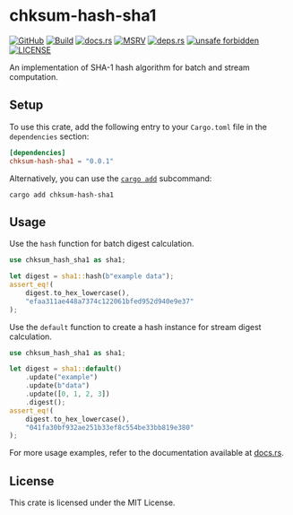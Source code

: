# chksum-hash-sha1

[![GitHub](https://img.shields.io/badge/github-chksum--rs%2Fhash--sha1-24292e?style=flat-square&logo=github "GitHub")](https://github.com/chksum-rs/hash-sha1)
[![Build](https://img.shields.io/github/actions/workflow/status/chksum-rs/hash-sha1/rust.yml?branch=master&style=flat-square&logo=github "Build")](https://github.com/chksum-rs/hash-sha1/actions/workflows/rust.yml)
[![docs.rs](https://img.shields.io/docsrs/chksum-hash-sha1?style=flat-square&logo=docsdotrs "docs.rs")](https://docs.rs/chksum-hash-sha1/)
[![MSRV](https://img.shields.io/badge/MSRV-1.63.0-informational?style=flat-square "MSRV")](https://github.com/chksum-rs/hash-sha1/blob/master/Cargo.toml)
[![deps.rs](https://deps.rs/crate/chksum-hash-sha1/0.0.1/status.svg?style=flat-square "deps.rs")](https://deps.rs/crate/chksum-hash-sha1/0.0.1)
[![unsafe forbidden](https://img.shields.io/badge/unsafe-forbidden-success.svg?style=flat-square "unsafe forbidden")](https://github.com/rust-secure-code/safety-dance)
[![LICENSE](https://img.shields.io/github/license/chksum-rs/hash-sha1?style=flat-square "LICENSE")](https://github.com/chksum-rs/hash-sha1/blob/master/LICENSE)

An implementation of SHA-1 hash algorithm for batch and stream computation.

## Setup

To use this crate, add the following entry to your `Cargo.toml` file in the `dependencies` section:

```toml
[dependencies]
chksum-hash-sha1 = "0.0.1"
```

Alternatively, you can use the [`cargo add`](https://doc.rust-lang.org/cargo/commands/cargo-add.html) subcommand:

```shell
cargo add chksum-hash-sha1
```

## Usage

Use the `hash` function for batch digest calculation.

```rust
use chksum_hash_sha1 as sha1;

let digest = sha1::hash(b"example data");
assert_eq!(
    digest.to_hex_lowercase(),
    "efaa311ae448a7374c122061bfed952d940e9e37"
);
```

Use the `default` function to create a hash instance for stream digest calculation.

```rust
use chksum_hash_sha1 as sha1;

let digest = sha1::default()
    .update("example")
    .update(b"data")
    .update([0, 1, 2, 3])
    .digest();
assert_eq!(
    digest.to_hex_lowercase(),
    "041fa30bf932ae251b33ef8c554be33bb819e380"
);
```

For more usage examples, refer to the documentation available at [docs.rs](https://docs.rs/chksum-hash-sha1/).

## License

This crate is licensed under the MIT License.
